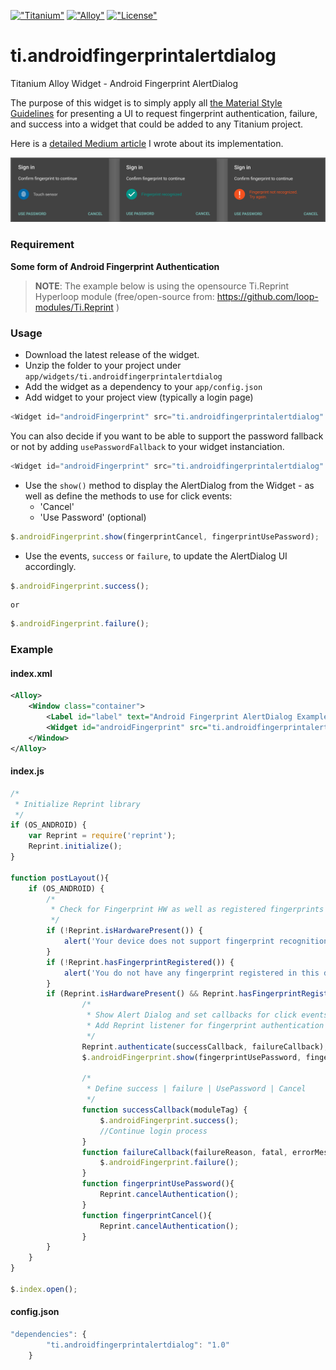 [!["Titanium"](http://www-static.appcelerator.com/badges/titanium-git-badge-sq@2x.png)](http://www.appcelerator.com/titanium/)
[!["Alloy"](http://www-static.appcelerator.com/badges/alloy-git-badge-sq@2x.png)](http://www.appcelerator.com/alloy/)
[!["License"](http://img.shields.io/badge/license-Apache%202.0-blue.svg?style=flat)](http://choosealicense.com/licenses/apache-2.0/)

# ti.androidfingerprintalertdialog

Titanium Alloy Widget - Android Fingerprint AlertDialog

The purpose of this widget is to simply apply all [the Material Style Guidelines](https://material.io/guidelines/patterns/fingerprint.html#fingerprint-behavior) for presenting a UI to request fingerprint authentication, failure, and success into a widget that could be added to any Titanium project.

Here is a [detailed Medium article](https://medium.com/adamtarmstrong/https-medium-com-adamtarmstrong-android-fingerprint-authentication-using-axway-titanium-2c73a6c35df1) I wrote about its implementation.

![Alt text](docs/android_fingerprint_states.png)

### Requirement

**Some form of Android Fingerprint Authentication**

> **NOTE**: The example below is using the opensource Ti.Reprint Hyperloop module (free/open-source from: https://github.com/loop-modules/Ti.Reprint )

### Usage

* Download the latest release of the widget.
* Unzip the folder to your project under `app/widgets/ti.androidfingerprintalertdialog`
* Add the widget as a dependency to your `app/config.json`
* Add widget to your project view (typically a login page)

```js
<Widget id="androidFingerprint" src="ti.androidfingerprintalertdialog" />
```

You can also decide if you want to be able to support the password fallback or not by adding `usePasswordFallback` to your widget instanciation.

```js
<Widget id="androidFingerprint" src="ti.androidfingerprintalertdialog" usePasswordFallback="true" />
```

* Use the `show()` method to display the AlertDialog from the Widget - as well as define the methods to use for click events:
	* 'Cancel'
	* 'Use Password' (optional)

```js
$.androidFingerprint.show(fingerprintCancel, fingerprintUsePassword);
```

* Use the events, `success` or `failure`, to update the AlertDialog UI accordingly.

```js
$.androidFingerprint.success();
```

	or

```javascript
$.androidFingerprint.failure();
```

### Example

#### index.xml

```xml
<Alloy>
	<Window class="container">
		<Label id="label" text="Android Fingerprint AlertDialog Example" />
		<Widget id="androidFingerprint" src="ti.androidfingerprintalertdialog" />
	</Window>
</Alloy>
```

#### index.js

```js
/*
 * Initialize Reprint library
 */
if (OS_ANDROID) {
	var Reprint = require('reprint');
	Reprint.initialize();
}

function postLayout(){
	if (OS_ANDROID) {
		/*
		 * Check for Fingerprint HW as well as registered fingerprints
		 */
		if (!Reprint.isHardwarePresent()) {
		    alert('Your device does not support fingerprint recognition.');
		}
		if (!Reprint.hasFingerprintRegistered()) {
		    alert('You do not have any fingerprint registered in this device.');
		}
		if (Reprint.isHardwarePresent() && Reprint.hasFingerprintRegistered()) {
				/*
				 * Show Alert Dialog and set callbacks for click events 'Use Password' & 'Cancel'
				 * Add Reprint listener for fingerprint authentication
				 */
				Reprint.authenticate(successCallback, failureCallback);
				$.androidFingerprint.show(fingerprintUsePassword, fingerprintCancel);

				/*
				 * Define success | failure | UsePassword | Cancel
				 */
				function successCallback(moduleTag) {
					$.androidFingerprint.success();
					//Continue login process
				}
				function failureCallback(failureReason, fatal, errorMessage, moduleTag, errorCode) {
					$.androidFingerprint.failure();
				}
				function fingerprintUsePassword(){
					Reprint.cancelAuthentication();
				}
				function fingerprintCancel(){
					Reprint.cancelAuthentication();
				}
		}
	}
}

$.index.open();
```

#### config.json

```js
"dependencies": {
        "ti.androidfingerprintalertdialog": "1.0"
    }
```
